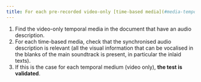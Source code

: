 ```yaml
---
title: For each pre-recorded video-only [time-based media](#media-temporel-type-sound-video-and-synchronised) with a synchronised [audio description](#audiodescription-synchronisee-media-temporel), is it relevant?
---
```


1. Find the video-only temporal media in the document that have an audio description.
2. For each time-based media, check that the synchronised audio description is relevant (all the visual information that can be vocalised in the blanks of the main soundtrack is present, in particular the inlaid texts).
3. If this is the case for each temporal medium (video only), **the test is validated**.